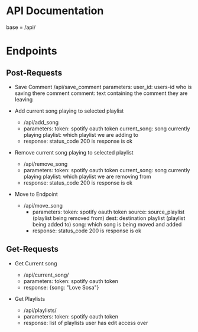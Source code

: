 # API Documentation

base = /api/

# Endpoints

## Post-Requests
- Save Comment
    /api/save_comment
    parameters:
        user_id: users-id who is saving there comment
        comment: text containing the comment they are leaving

- Add current song playing to selected playlist
    - /api/add_song
    - parameters:
        token: spotify oauth token
        current_song: song currently playing
        playlist: which playlist we are adding to
    - response:
        status_code 200 is response is ok

- Remove current song playing to selected playlist
    - /api/remove_song
    - parameters:
        token: spotify oauth token
        current_song: song currently playing
        playlist: which playlist we are removing from
    - response:
        status_code 200 is response is ok

-  Move to Endpoint
    - /api/move_song
        - parameters:
            token: spotify oauth token
            source: source_playlist (playlist being removed from)
            dest: destination playlist (playlist being added to)
            song: which song is being moved and added
        - response:
            status_code 200 is response is ok


## Get-Requests
- Get Current song
    - /api/current_song/ 
    - parameters:
        token: spotify oauth token
    - response:
        {song: "Love Sosa"}
    
- Get Playlists
    - /api/playlists/ 
    - parameters:
        token: spotify oauth token
    - response:
        list of playlists user has edit access over








